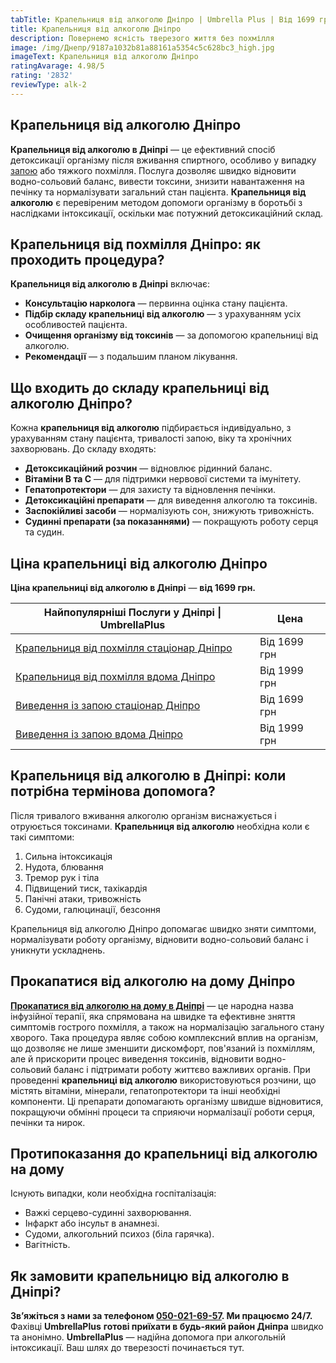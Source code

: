 ```yaml
---
tabTitle: Крапельниця від алкоголю Дніпро | Umbrella Plus | Від 1699 грн
title: Крапельниця від алкоголю Дніпро
description: Повернемо ясність тверезого життя без похмілля
image: /img/Днепр/9187a1032b81a88161a5354c5c628bc3_high.jpg
imageText: Крапельниця від алкоголю Дніпро
ratingAvarage: 4.98/5
rating: '2832'
reviewType: alk-2
---
```


## Крапельниця від алкоголю Дніпро

**Крапельниця від алкоголю в Дніпрі** — це ефективний спосіб детоксикації організму після вживання спиртного, особливо у випадку [запою](https://umbrella-plus.com.ua/uk/dnepr/vivod-iz-zapoia-dnepr-ua/) або тяжкого похмілля. Послуга дозволяє швидко відновити водно-сольовий баланс, вивести токсини, знизити навантаження на печінку та нормалізувати загальний стан пацієнта. **Крапельниця від алкоголю** є перевіреним методом допомоги організму в боротьбі з наслідками інтоксикації, оскільки має потужний детоксикаційний склад.

## Крапельниця від похмілля Дніпро: як проходить процедура?

**Крапельниця від алкоголю в Дніпрі** включає:

* **Консультацію нарколога** — первинна оцінка стану пацієнта.
* **Підбір складу крапельниці від алкоголю** — з урахуванням усіх особливостей пацієнта.
* **Очищення організму від токсинів** — за допомогою крапельниці від алкоголю.
* **Рекомендації** — з подальшим планом лікування.

## Що входить до складу крапельниці від алкоголю Дніпро?

Кожна **крапельниця від алкоголю** підбирається індивідуально, з урахуванням стану пацієнта, тривалості запою, віку та хронічних захворювань. До складу входять:

* **Детоксикаційний розчин** — відновлює рідинний баланс.
* **Вітаміни B та C** — для підтримки нервової системи та імунітету.
* **Гепатопротектори** — для захисту та відновлення печінки.
* **Детоксикаційні препарати** — для виведення алкоголю та токсинів.
* **Заспокійливі засоби** — нормалізують сон, знижують тривожність.
* **Судинні препарати (за показаннями)** — покращують роботу серця та судин.

## Ціна крапельниці від алкоголю Дніпро

**Ціна крапельниці від алкоголю в Дніпрі** — **від 1699 грн.**

| Найпопулярніші Послуги у Дніпрі \| UmbrellaPlus                              | Цена         |
| ---------------------------------------------------------------------------- | ------------ |
| [Крапельниця від похмілля стаціонар Дніпро](Kapelnica_ot_alkogola_dnepr)     | Від 1699 грн |
| [Крапельниця від похмілля вдома Дніпро](Kapelnica_ot_alkogola_na_domy_dnepr) | Від 1999 грн |
| [Виведення із запою стаціонар Дніпро](Vivod-iz-zapoia-dnepr-ua)              | Від 1699 грн |
| [Виведення із запою вдома Дніпро](Vivod-iz-zapoia-na-domy-dnepr-ua)          | Від 1999 грн |

## Крапельниця від алкоголю в Дніпрі: коли потрібна термінова допомога?

Після тривалого вживання алкоголю організм виснажується і отруюється токсинами. **Крапельниця від алкоголю** необхідна коли є такі симптоми:

1. Сильна інтоксикація
2. Нудота, блювання
3. Тремор рук і тіла
4. Підвищений тиск, тахікардія
5. Панічні атаки, тривожність
6. Судоми, галюцинації, безсоння

Крапельниця від алкоголю Дніпро допомагає швидко зняти симптоми, нормалізувати роботу організму, відновити водно-сольовий баланс і уникнути ускладнень.

## Прокапатися від алкоголю на дому Дніпро

**[Прокапатися від алкоголю на дому в Дніпрі](https://umbrella-plus.com.ua/uk/dnepr/kapelnica_ot_alkogola_na_domy_dnepr/)** — це народна назва інфузійної терапії, яка спрямована на швидке та ефективне зняття симптомів гострого похмілля, а також на нормалізацію загального стану хворого. Така процедура являє собою комплексний вплив на організм, що дозволяє не лише зменшити дискомфорт, пов'язаний із похміллям, але й прискорити процес виведення токсинів, відновити водно-сольовий баланс і підтримати роботу життєво важливих органів. При проведенні **крапельниці від алкоголю** використовуються розчини, що містять вітаміни, мінерали, гепатопротектори та інші необхідні компоненти. Ці препарати допомагають організму швидше відновитися, покращуючи обмінні процеси та сприяючи нормалізації роботи серця, печінки та нирок.

## Протипоказання до крапельниці від алкоголю на дому

Існують випадки, коли необхідна госпіталізація:

* Важкі серцево-судинні захворювання.
* Інфаркт або інсульт в анамнезі.
* Судоми, алкогольний психоз (біла гарячка).
* Вагітність.

## Як замовити крапельницю від алкоголю в Дніпрі?

**Зв’яжіться з нами за телефоном [050-021-69-57](tel:0500216957). Ми працюємо 24/7.**
Фахівці **UmbrellaPlus** **готові приїхати в будь-який район Дніпра** швидко та анонімно.
**UmbrellaPlus** — надійна допомога при алкогольній інтоксикації. Ваш шлях до тверезості починається тут.
